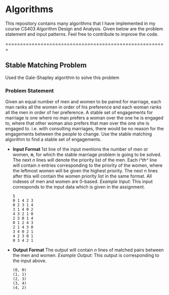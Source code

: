 # Algorithms

This repository contains many algorithms that I have implemented in my course CS403 Algorithm Design and Analysis. Given below are the problem statement and input patterns. Feel free to contribute to improve the code.

=======================================================

## Stable Matching Problem
Used the Gale-Shapley algorithm to solve this problem
### Problem Statement
Given an equal number of men and women to be paired for marriage, each man ranks all the women in order of his preference and each woman ranks all the
men in order of her preference. A stable set of engagements for marriage is one where no man prefers a woman over the one he is engaged to, where that other woman also prefers that man over the one she is engaged to. i.e. with consulting marriages, there would be no reason for the engagements between the people to change. Use the stable matching algorithm to find a stable set of engagements.

- **Input Format**
    1st line of the input mentions the number of men or women, **n**, for which the stable marriage problem is going to be solved.
    The next *n* lines will denote the priority list of the men. Each *i^th^* line will contain *n* entries corresponding to the priority of the women, where the leftmost women will be given the highest priority.
    The next *n* lines after this will contain the women priority list in the same format.
    All indexes of men and women are 0-based.
    *Example Input*:
    This input corresponds to the input data which is given in the assignment.
    ```
    5
    0 1 4 2 3
    0 2 3 1 4
    3 1 4 0 2
    4 3 2 1 0
    2 3 0 1 4
    0 1 2 4 3
    2 1 4 3 0
    3 4 0 2 1
    4 2 3 0 1
    0 3 4 2 1
    ```
- **Output Format**
    The output will contain *n* lines of matched pairs between the men and women.
    *Example Output*:
    This output is corresponding to the input above.
    ```
    (0, 0)
    (1, 1)
    (2, 3)
    (3, 4)
    (4, 2)
    ```

